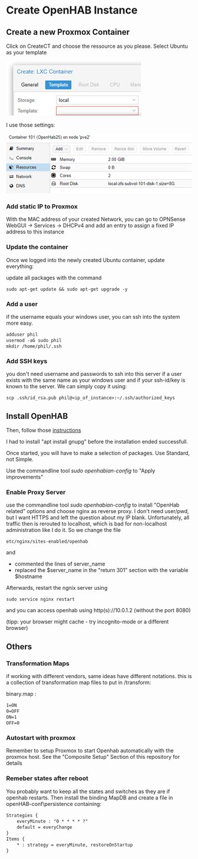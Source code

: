 # Create OpenHAB Instance

## Create a new Proxmox Container

Click on CreateCT and choose the ressource as you please. 
Select Ubuntu as your template

![Wizard](2020-07-17-22-34-06.png)

I use those settings:

![Settings](2020-07-17-22-34-25.png)

### Add static IP to Proxmox

With the MAC address of your created Network, you can go to OPNSense WebGUI -> Services -> DHCPv4 and add an entry to assign a fixed IP address to this instance

### Update the container

Once we logged into the newly created Ubuntu container, update everything:

update all packages with the command 

    sudo apt-get update && sudo apt-get upgrade -y

### Add a user

if the username equals your windows user, you can ssh into the system more easy.

    adduser phil
    usermod -aG sudo phil 
    mkdir /home/phil/.ssh

### Add SSH keys

you don't need username and passwords to ssh into this server if a user exists with the same name as your windows user and if your ssh-id/key is known to the server. We can simply copy it using:

    scp .ssh/id_rsa.pub phil@<ip_of_instance>:~/.ssh/authorized_keys

## Install OpenHAB

Then, follow those [instructions](https://www.openhab.org/docs/installation/openhabian.html#other-linux-systems-add-openhabian-just-like-any-other-software)

I had to install "apt install gnupg" before the installation ended successfull.

Once started, you will have to make a selection of packages. Use Standard, not Simple.

Use the commandline tool *sudo openhabian-config* to "Apply improvements"

### Enable Proxy Server

use the commandline tool *sudo openhabian-config* to install "OpenHab related" options and choose nginx as reverse proxy. I don't need user/pwd, but I want HTTPS and left the question about my IP blank. Unfortunately, all traffic then is rerouted to localhost, which is bad for non-localhost administration like I do it. So we change the file 

    etc/nginx/sites-enabled/openhab 

and

- commented the lines of server_name
- replaced the $server_name in the "return 301" section with the variable $hostname

Afterwards, restart the ngnix server using

    sudo service nginx restart

and you can access openhab using http(s)://10.0.1.2 (without the port 8080)

(tipp: your browser might cache - try incognito-mode or a different browser)

## Others

### Transformation Maps

if working with different vendors, same ideas have different notations. this is a collection of transformation map files to put in /transform:

binary.map :

    1=ON
    0=OFF
    ON=1
    OFF=0

### Autostart with proxmox

Remember to setup Proxmox to start Openhab automatically with the proxmox host. See the "Composite Setup" Section of this repository for details

### Remeber states after reboot

You probably want to keep all the states and switches as they are if openhab restarts. Then install the binding MapDB and create a file in openHAB-conf\persistence containing:

    Strategies {
        everyMinute : "0 * * * * ?"
        default = everyChange 
    }
    Items {
        * : strategy = everyMinute, restoreOnStartup
    }
